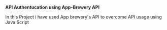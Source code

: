 **API Authentucation using App-Brewery API**

In this Project i have used App brewery's API to overcome API usage using Java Script 
